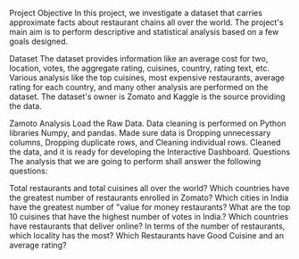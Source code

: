 Project Objective
In this project, we investigate a dataset that carries approximate facts about restaurant chains all over the world. The project's main aim is to perform descriptive and statistical analysis based on a few goals designed.

Dataset
The dataset provides information like an average cost for two, location, votes, the aggregate rating, cuisines, country, rating text, etc. Various analysis like the top cuisines, most expensive restaurants, average rating for each country, and many other analysis are performed on the dataset. The dataset's owner is Zomato and Kaggle is the source providing the data.

Zamoto Analysis
Load the Raw Data.
Data cleaning is performed on Python libraries Numpy, and pandas.
Made sure data is Dropping unnecessary columns, Dropping duplicate rows, and Cleaning individual rows.
Cleaned the data, and it is ready for developing the Interactive Dashboard.
Questions
The analysis that we are going to perform shall answer the following questions:

Total restaurants and total cuisines all over the world?
Which countries have the greatest number of restaurants enrolled in Zomato?
Which cities in India have the greatest number of "value for money restaurants?
What are the top 10 cuisines that have the highest number of votes in India.?
Which countries have restaurants that deliver online?
In terms of the number of restaurants, which locality has the most?
Which Restaurants have Good Cuisine and an average rating?
